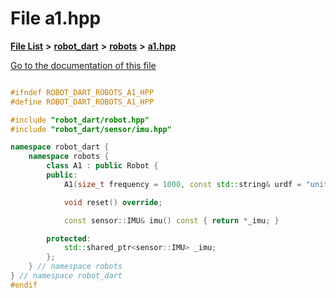 

# File a1.hpp

[**File List**](files.md) **>** [**robot\_dart**](dir_166284c5f0440000a6384365f2a45567.md) **>** [**robots**](dir_087fbdcd93b501a5d3f98df93e9f8cc4.md) **>** [**a1.hpp**](a1_8hpp.md)

[Go to the documentation of this file](a1_8hpp.md)

```C++

#ifndef ROBOT_DART_ROBOTS_A1_HPP
#define ROBOT_DART_ROBOTS_A1_HPP

#include "robot_dart/robot.hpp"
#include "robot_dart/sensor/imu.hpp"

namespace robot_dart {
    namespace robots {
        class A1 : public Robot {
        public:
            A1(size_t frequency = 1000, const std::string& urdf = "unitree_a1/a1.urdf", const std::vector<std::pair<std::string, std::string>>& packages = {{"a1_description", "unitree_a1/a1_description"}});

            void reset() override;

            const sensor::IMU& imu() const { return *_imu; }

        protected:
            std::shared_ptr<sensor::IMU> _imu;
        };
    } // namespace robots
} // namespace robot_dart
#endif

```

